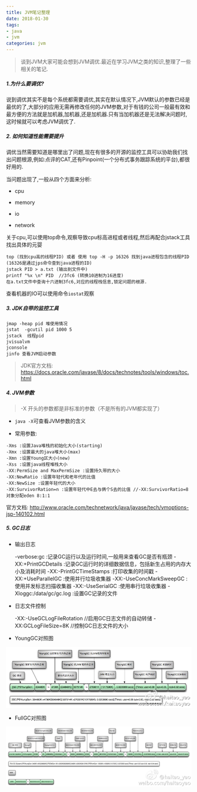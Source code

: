 ```yaml
---
title: JVM笔记整理
date: 2018-01-30
tags: 
- java
- jvm
categories: jvm
---
```


> 谈到JVM大家可能会想到JVM调优.最近在学习JVM之类的知识,整理了一些相关的笔记.

##### 1.为什么要调优?

说到调优其实不是每个系统都需要调优,其实在默认情况下,JVM默认的参数已经是最优的了,大部分的应用无需再修改任何的JVM参数,对于有钱的公司一般最有效和最方便的方法就是加机器,加机器,还是加机器.只有当加机器还是无法解决问题时,这时候就可以考虑JVM调优了.

##### 2. 如何知道性能需要提升

调优当然需要知道是哪里出了问题,现在有很多的开源的监控工具可以协助我们找出问题根源,例如:点评的CAT,还有Pinpoint(一个分布式事务跟踪系统的平台),都很好用的.

当问题出现了,一般从四个方面来分析:

* cpu


* memory
* io
* network

关于cpu,可以使用top命令,观察导致cpu标高进程或者线程,然后再配合jstack工具找出具体的元婴

```visual basic
top (找到cpu高的线程PID) 或者 使用 top -H -p 16326 找到java进程包含的线程PID (16326是通过jps命令查到java进程的ID)
jstack PID > a.txt (输出到文件中)
printf "%x \n" PID  //3fc6 (转换10进制为16进度)
在a.txt文件中查询十六进制3fc6,对应的线程栈信息,锁定问题的根源.
```

查看机器的IO可以使用命令`iostat`观察

##### 3. JDK自带的监控工具

```visual basic
jmap -heap pid 堆使用情况
jstat  -gcutil pid 1000 5 
jstack  线程pid
jvisualvm
jconsole
jinfo 查看JVM启动参数
```
> JDK官方文档: https://docs.oracle.com/javase/8/docs/technotes/tools/windows/toc.html

##### 4. JVM参数

> -X 开头的参数都是非标准的参数（不是所有的JVM都实现了）

* `java -X`可查看JVM参数的含义


* 常用参数:

```-Xms20M  starting
-Xms :设置Java堆栈的初始化大小(starting)
-Xmx :设置最大的java堆大小(max)
-Xmn :设置Young区大小(new)
-Xss :设置java线程堆栈大小
-XX:PermSize and MaxPermSize :设置持久带的大小
-XX:NewRatio :设置年轻代和老年代的比值
-XX:NewSize :设置年轻代的大小
-XX:SurvivorRation=n :设置年轻代中E去与俩个S去的比值 //-XX:SurvivorRatio=8 对象分配eden 8:1:1

```

官方文档: http://www.oracle.com/technetwork/java/javase/tech/vmoptions-jsp-140102.html

##### 5. GC日志

* 输出日志

  -verbose:gc :记录GC运行以及运行时间,一般用来查看GC是否有瓶颈
  -XX:+PrintGCDetails :记录GC运行时的详细数据信息，包括新生占用的内存大小及消耗时间
  -XX:-PrintGCTimeStamps :打印收集的时间戳
  -XX:+UseParallelGC :使用并行垃圾收集器
  -XX:-UseConcMarkSweepGC :使用并发标志扫描收集器
  -XX:-UseSerialGC :使用串行垃圾收集器
  -Xloggc:/data/gc/gc.log :设置GC记录的文件
* 日志文件控制

  -XX:-UseGCLogFileRotation //启用GC日志文件的自动转储
  -XX:GCLogFileSize=8K //控制GC日志文件的大小
* YoungGC对照图

![1](https://raw.githubusercontent.com/kevincefang/hexo_blog/master/static/images/20180205/YoungGC-log.jpg)

* FullGC对照图

![1](https://raw.githubusercontent.com/kevincefang/hexo_blog/master/static/images/20180205/FullGC-log.jpg)